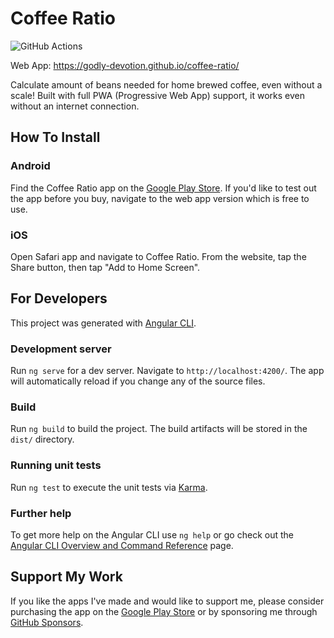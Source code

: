# Coffee Ratio

![GitHub Actions](https://github.com/godly-devotion/coffee-ratio/actions/workflows/main.yml/badge.svg)

Web App: https://godly-devotion.github.io/coffee-ratio/

Calculate amount of beans needed for home brewed coffee, even without a scale! Built with full PWA (Progressive Web App) support, it works even without an internet connection.


## How To Install

### Android

Find the Coffee Ratio app on the [Google Play Store](https://play.google.com/store/apps/details?id=com.godly_devotion.coffee_ratio). If you'd like to test out the app before you buy, navigate to the web app version which is free to use.

### iOS

Open Safari app and navigate to Coffee Ratio. From the website, tap the Share button, then tap "Add to Home Screen".


## For Developers

This project was generated with [Angular CLI](https://github.com/angular/angular-cli).

### Development server

Run `ng serve` for a dev server. Navigate to `http://localhost:4200/`. The app will automatically reload if you change any of the source files.

### Build

Run `ng build` to build the project. The build artifacts will be stored in the `dist/` directory.

### Running unit tests

Run `ng test` to execute the unit tests via [Karma](https://karma-runner.github.io).

### Further help

To get more help on the Angular CLI use `ng help` or go check out the [Angular CLI Overview and Command Reference](https://angular.io/cli) page.


## Support My Work

If you like the apps I've made and would like to support me, please consider purchasing the app on the [Google Play Store](https://play.google.com/store/apps/details?id=com.godly_devotion.coffee_ratio) or by sponsoring me through [GitHub Sponsors](https://github.com/sponsors/godly-devotion).
